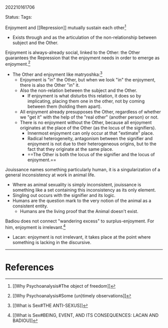 202210161706

Status: 
Tags: 

Enjoyment and [[Repression]] mutually sustain each other[^2]
* Exists through and as the articulation of the non-relationship between subject and the Other.

Enjoyment is always-already social, linked to the Other: the Other guarantees the Repression that the enjoyment needs in order to emerge as enjoyment.[^1]
- The Other and enjoyment like matryoshka:[^3]
	* Enjoyment is "in" the Other, but when we look "in" the enjoyment, there is also the Other "in" it.
	* Also the non-relation between the subject and the Other.
	    * If enjoyment is what disturbs this relation, it does so by implicating, placing them one in the other, not by coming between them (holding them apart).
	* All enjoyment already presupposes the Other, regardless of whether we "get it" with the help of the "real other" (another person) or not.
	* There is no enjoyment without the Other, because all enjoyment originates at the place of the Other (as the locus of the signifiers).
	    * Innermost enjoyment can only occur at that "extimate" place.
	    * Radical heterogeneity, antagonism between the signifier and enjoyment is not due to their heterogeneous origins, but to the fact that they originate at the same place.
	    * ==The Other is both the locus of the signifier and the locus of enjoyment.==

Jouissance names something particularly human, it is a singularization of a general inconsistency at work in animal life. 
* Where as animal sexuality is simply inconsistent, jouissance is something like a set containing this inconsistency as its only element.
* Singling out occurs with the signifier and its logic.
* Humans are the question mark to the very notion of the animal as a consistent entity.
    * Humans are the living proof that the Animal doesn't exist.

Badiou does not connect "wandering excess" to surplus-enjoyment. For him, enjoyment is irrelevant.[^4]
* Lacan: enjoyment is not irrelevant, it takes place at the point where something is lacking in the discursive.

---
# References

[^1]: [[Why Psychoanalysis#Some (un)timely observations]]
[^2]: [[Why Psychoanalysis#The object of freedom]]
[^3]: [[What is Sex#THE ANTI-SEXUS]]
[^4]: [[What is Sex#BEING, EVENT, AND ITS CONSEQUENCES: LACAN AND BADIOU]]